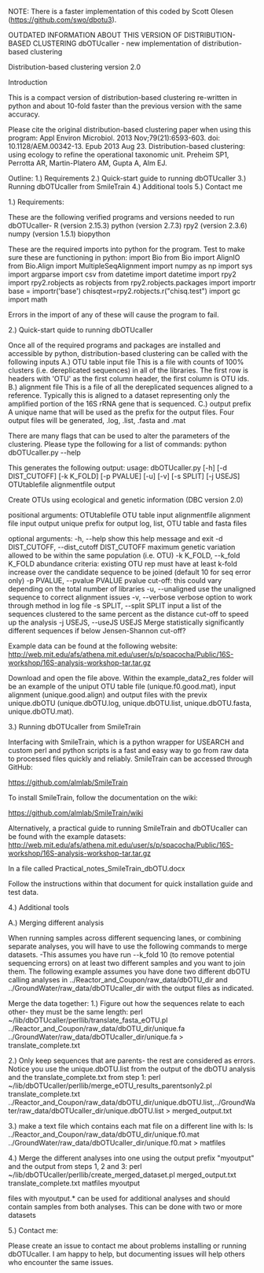 NOTE: There is a faster implementation of this coded by Scott Olesen (https://github.com/swo/dbotu3).


OUTDATED INFORMATION ABOUT THIS VERSION OF DISTRIBUTION-BASED CLUSTERING
dbOTUcaller - new implementation of distribution-based clustering

Distribution-based clustering version 2.0

Introduction

This is a compact version of distribution-based clustering re-written in python and about 10-fold faster than the previous version with the same accuracy.

Please cite the original distribution-based clustering paper when using this program:
Appl Environ Microbiol. 2013 Nov;79(21):6593-603. doi: 10.1128/AEM.00342-13. Epub 2013 Aug 23.
Distribution-based clustering: using ecology to refine the operational taxonomic unit.
Preheim SP1, Perrotta AR, Martin-Platero AM, Gupta A, Alm EJ.

Outline:
1.) Requirements
2.) Quick-start guide to running dbOTUcaller
3.) Running dbOTUcaller from SmileTrain
4.) Additional tools
5.) Contact me

1.) Requirements:

These are the following verified programs and versions needed to run dbOTUcaller-
R (version 2.15.3)
python (version 2.7.3)
rpy2 (version 2.3.6)
numpy (version 1.5.1)
biopython

These are the required imports into python for the program. 
Test to make sure these are functioning in python:
import Bio
from Bio import AlignIO
from Bio.Align import MultipleSeqAlignment
import numpy as np
import sys
import argparse
import csv
from datetime import datetime
import rpy2
import rpy2.robjects as robjects
from rpy2.robjects.packages import importr
base = importr('base')
chisqtest=rpy2.robjects.r("chisq.test")
import gc
import math

Errors in the import of any of these will cause the program to fail.


2.) Quick-start quide to running dbOTUcaller

Once all of the required programs and packages are installed and accessible by python, distribution-based clustering can be called with the following inputs
A.) OTU table input file
    This is a file with counts of 100% clusters (i.e. dereplicated sequences) in all of the libraries. The first row is headers with 'OTU' as the first column header, the first column is OTU ids.
B.) alignment file
    This is a file of all the dereplicated sequences aligned to a reference. Typically this is aligned to a dataset representing only the amplified portion of the 16S rRNA gene that is sequenced.
C.) output prefix
    A unique name that will be used as the prefix for the output files. Four output files will be generated, .log, .list, .fasta and .mat

There are many flags that can be used to alter the parameters of the clustering. Please type the following for a list of commands:
python dbOTUcaller.py --help

This generates the following output:
usage: dbOTUcaller.py [-h] [-d DIST_CUTOFF] [-k K_FOLD] [-p PVALUE] [-u] [-v]
                      [-s SPLIT] [-j USEJS]
                      OTUtablefile alignmentfile output

Create OTUs using ecological and genetic information (DBC version 2.0)

positional arguments:
  OTUtablefile          OTU table input
  alignmentfile         alignment file input
  output                unique prefix for output log, list, OTU table and
                        fasta files

optional arguments:
  -h, --help            show this help message and exit
  -d DIST_CUTOFF, --dist_cutoff DIST_CUTOFF
                        maximum genetic variation allowed to be within the
                        same population (i.e. OTU)
  -k K_FOLD, --k_fold K_FOLD
                        abundance criteria: existing OTU rep must have at
                        least k-fold increase over the candidate sequence to
                        be joined (default 10 for seq error only)
  -p PVALUE, --pvalue PVALUE
                        pvalue cut-off: this could vary depending on the total
                        number of libraries
  -u, --unaligned       use the unaligned sequence to correct alignment issues
  -v, --verbose         verbose option to work through method in log file
  -s SPLIT, --split SPLIT
                        input a list of the sequences clustered to the same
                        percent as the distance cut-off to speed up the
                        analysis
  -j USEJS, --useJS USEJS
                        Merge statistically significantly different sequences
                        if below Jensen-Shannon cut-off?


Example data can be found at the following website:
http://web.mit.edu/afs/athena.mit.edu/user/s/p/spacocha/Public/16S-workshop/16S-analysis-workshop-tar.tar.gz

Download and open the file above. Within the example_data2_res folder will be an example of the uniput OTU table file (unique.f0.good.mat), input alignment (unique.good.align) and output files with the previx unique.dbOTU (unique.dbOTU.log, unique.dbOTU.list, unique.dbOTU.fasta, unique.dbOTU.mat).


3.) Running dbOTUcaller from SmileTrain

Interfacing with SmileTrain, which is a python wrapper for USEARCH and custom perl and python scripts is a fast and easy way to go from raw data to processed files quickly and reliably.
SmileTrain can be accessed through GitHub:

https://github.com/almlab/SmileTrain

To install SmileTrain, follow the documentation on the wiki:

https://github.com/almlab/SmileTrain/wiki

Alternatively, a practical guide to running SmileTrain and dbOTUcaller can be found with the example datasets:
http://web.mit.edu/afs/athena.mit.edu/user/s/p/spacocha/Public/16S-workshop/16S-analysis-workshop-tar.tar.gz

In a file called Practical_notes_SmileTrain_dbOTU.docx

Follow the instructions within that document for quick installation guide and test data.

4.) Additional tools

A.) Merging different analysis

When running samples across different sequencing lanes, or combining separate analyses, you will have to use the following commands to merge datasets.
-This assumes you have run --k_fold 10 (to remove potential sequencing errors) on at least two different samples and you want to join them.
The following example assumes you have done two different dbOTU calling analyses in ../Reactor_and_Coupon/raw_data/dbOTU_dir and ../GroundWater/raw_data/dbOTUcaller_dir with the output files as indicated.

Merge the data together:
1.) Figure out how the sequences relate to each other- they must be the same length:
perl ~/lib/dbOTUcaller/perllib/translate_fasta_eOTU.pl ../Reactor_and_Coupon/raw_data/dbOTU_dir/unique.fa ../GroundWater/raw_data/dbOTUcaller_dir/unique.fa > translate_complete.txt

2.) Only keep sequences that are parents- the rest are considered as errors. Notice you use the unique.dbOTU.list from the output of the dbOTU analysis and the translate_complete.txt from step 1:
perl ~/lib/dbOTUcaller/perllib/merge_eOTU_results_parentsonly2.pl translate_complete.txt ../Reactor_and_Coupon/raw_data/dbOTU_dir/unique.dbOTU.list,../GroundWater/raw_data/dbOTUcaller_dir/unique.dbOTU.list > merged_output.txt

3.) make a text file which contains each mat file on a different line with ls:
ls ../Reactor_and_Coupon/raw_data/dbOTU_dir/unique.f0.mat ../GroundWater/raw_data/dbOTUcaller_dir/unique.f0.mat > matfiles

4.) Merge the different analyses into one using the output prefix "myoutput" and the output from steps 1, 2 and 3:
perl ~/lib/dbOTUcaller/perllib/create_merged_dataset.pl merged_output.txt translate_complete.txt  matfiles myoutput

files with myoutput.* can be used for additional analyses and should contain samples from both analyses. This can be done with two or more datasets

5.) Contact me:

Please create an issue to contact me about problems installing or running dbOTUcaller. I am happy to help, but documenting issues will help others who encounter the same issues.
